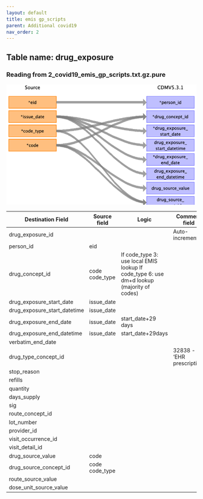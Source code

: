 ```yaml
---
layout: default
title: emis gp_scripts
parent: Additional covid19
nav_order: 2
---
```


## Table name: drug_exposure

### Reading from 2_covid19_emis_gp_scripts.txt.gz.pure

![](md_files/image7.png)

| Destination Field | Source field | Logic | Comment field |
| --- | --- | --- | --- |
| drug_exposure_id |  |  | Auto-increment |
| person_id | eid |  |  |
| drug_concept_id | code<br>code_type | If code_type 3: use local EMIS lookup  If code_type 6: use dm+d lookup (majority of codes) |  |
| drug_exposure_start_date | issue_date |  |  |
| drug_exposure_start_datetime | issue_date |  |  |
| drug_exposure_end_date | issue_date | start_date+29 days |  |
| drug_exposure_end_datetime | issue_date | start_date+29days |  |
| verbatim_end_date |  |  |  |
| drug_type_concept_id |  |  | 32838 - ‘EHR prescription’ |
| stop_reason |  |  |  |
| refills |  |  |  |
| quantity |  |  |  |
| days_supply |  |  |  |
| sig |  |  |  |
| route_concept_id |  |  |  |
| lot_number |  |  |  |
| provider_id |  |  |  |
| visit_occurrence_id |  |  |  |
| visit_detail_id |  |  |  |
| drug_source_value | code |  |  |
| drug_source_concept_id | code<br>code_type |  |  |
| route_source_value |  |  |  |
| dose_unit_source_value |  |  |  |